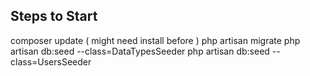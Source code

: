 ## Steps to Start
composer update ( might need install before )
php artisan migrate
php artisan db:seed --class=DataTypesSeeder
php artisan db:seed --class=UsersSeeder

